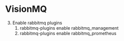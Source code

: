# VisionMQ

3. Enable rabbitmq plugins
   1. rabbitmq-plugins enable rabbitmq_management
   2. rabbitmq-plugins enable rabbitmq_prometheus